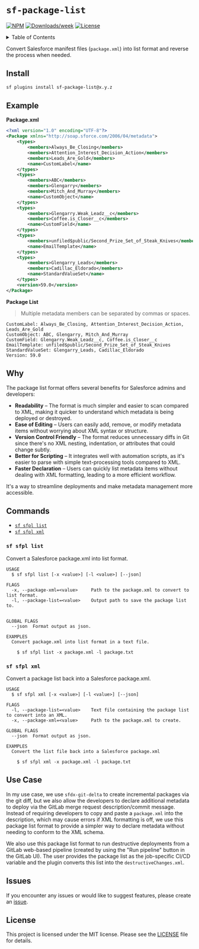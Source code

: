 # `sf-package-list`

[![NPM](https://img.shields.io/npm/v/sf-package-list.svg?label=sf-package-list)](https://www.npmjs.com/package/sf-package-list) [![Downloads/week](https://img.shields.io/npm/dw/sf-package-list.svg)](https://npmjs.org/package/sf-package-list) [![License](https://img.shields.io/badge/License-MIT-yellow.svg)](https://raw.githubusercontent.com/mcarvin8/sf-package-list/refs/heads/main/LICENSE.md)

<!-- TABLE OF CONTENTS -->
<details>
  <summary>Table of Contents</summary>

- [Install](#install)
- [Example](#example)
- [Why](#why)
- [Commands](#commands)
  - [`sf-sfpl-list`](#sf-sfpl-list)
  - [`sf-sfpl-xml`](#sf-sfpl-xml)
- [Use Case](#use-case)
- [Issues](#issues)
- [License](#license)
</details>

Convert Salesforce manifest files (`package.xml`) into list format and reverse the process when needed.

## Install

```bash
sf plugins install sf-package-list@x.y.z
```

## Example

**Package.xml**

```xml
<?xml version="1.0" encoding="UTF-8"?>
<Package xmlns="http://soap.sforce.com/2006/04/metadata">
    <types>
        <members>Always_Be_Closing</members>
        <members>Attention_Interest_Decision_Action</members>
        <members>Leads_Are_Gold</members>
        <name>CustomLabel</name>
    </types>
    <types>
        <members>ABC</members>
        <members>Glengarry</members>
        <members>Mitch_And_Murray</members>
        <name>CustomObject</name>
    </types>
    <types>
        <members>Glengarry.Weak_Leadz__c</members>
        <members>Coffee.is_Closer__c</members>
        <name>CustomField</name>
    </types>
    <types>
        <members>unfiled$public/Second_Prize_Set_of_Steak_Knives</members>
        <name>EmailTemplate</name>
    </types>
    <types>
        <members>Glengarry_Leads</members>
        <members>Cadillac_Eldorado</members>
        <name>StandardValueSet</name>
    </types>
    <version>59.0</version>
</Package>
```

**Package List**

> Multiple metadata members can be separated by commas or spaces.

```
CustomLabel: Always_Be_Closing, Attention_Interest_Decision_Action, Leads_Are_Gold
CustomObject: ABC, Glengarry, Mitch_And_Murray
CustomField: Glengarry.Weak_Leadz__c, Coffee.is_Closer__c
EmailTemplate: unfiled$public/Second_Prize_Set_of_Steak_Knives
StandardValueSet: Glengarry_Leads, Cadillac_Eldorado
Version: 59.0
```

## Why

The package list format offers several benefits for Salesforce admins and developers:

- **Readability** – The format is much simpler and easier to scan compared to XML, making it quicker to understand which metadata is being deployed or destroyed.
- **Ease of Editing** – Users can easily add, remove, or modify metadata items without worrying about XML syntax or structure.
- **Version Control Friendly** – The format reduces unnecessary diffs in Git since there's no XML nesting, indentation, or attributes that could change subtly.
- **Better for Scripting** – It integrates well with automation scripts, as it's easier to parse with simple text-processing tools compared to XML.
- **Faster Declaration** – Users can quickly list metadata items without dealing with XML formatting, leading to a more efficient workflow.

It's a way to streamline deployments and make metadata management more accessible.

## Commands

<!-- commands -->

- [`sf sfpl list`](#sf-sfpl-list)
- [`sf sfpl xml`](#sf-sfpl-xml)

### `sf sfpl list`

Convert a Salesforce package.xml into list format.

```
USAGE
  $ sf sfpl list [-x <value>] [-l <value>] [--json]

FLAGS
  -x, --package-xml=<value>     Path to the package.xml to convert to list format.
  -l, --package-list=<value>    Output path to save the package list to.


GLOBAL FLAGS
  --json  Format output as json.

EXAMPLES
  Convert package.xml into list format in a text file.

    $ sf sfpl list -x package.xml -l package.txt
```

<!-- commandsstop -->

### `sf sfpl xml`

Convert a package list back into a Salesforce package.xml.

```
USAGE
  $ sf sfpl xml [-x <value>] [-l <value>] [--json]

FLAGS
  -l, --package-list=<value>    Text file containing the package list to convert into an XML.
  -x, --package-xml=<value>     Path to the package.xml to create.

GLOBAL FLAGS
  --json  Format output as json.

EXAMPLES
  Convert the list file back into a Salesforce package.xml

    $ sf sfpl xml -x package.xml -l package.txt
```

<!-- commandsstop -->

## Use Case

In my use case, we use `sfdx-git-delta` to create incremental packages via the git diff, but we also allow the developers to declare additional metadata to deploy via the GitLab merge request description/commit message. Instead of requiring developers to copy and paste a `package.xml` into the description, which may cause errors if XML formatting is off, we use this package list format to provide a simpler way to declare metadata without needing to conform to the XML schema.

We also use this package list format to run destructive deployments from a GitLab web-based pipeline (created by using the "Run pipeline" button in the GitLab UI). The user provides the package list as the job-specific CI/CD variable and the plugin converts this list into the `destructiveChanges.xml`.

## Issues

If you encounter any issues or would like to suggest features, please create an [issue](https://github.com/mcarvin8/sf-package-list/issues).

## License

This project is licensed under the MIT license. Please see the [LICENSE](https://raw.githubusercontent.com/mcarvin8/sf-package-list/main/LICENSE.md) file for details.
